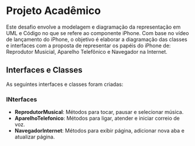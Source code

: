 # Projeto Acadêmico 
Este desafio envolve a modelagem e diagramação da representação em UML e Código no que se refere ao componente iPhone. Com base no vídeo de lançamento do iPhone, o objetivo é elaborar a diagramação das classes e interfaces com a proposta de representar os papéis do iPhone de: Reprodutor Musicial, Aparelho Telefônico e Navegador na Internet.

## Interfaces e Classes
As seguintes interfaces e classes foram criadas:

### INterfaces
- **ReprodutorMusical**: Métodos para tocar, pausar e selecionar música.
- **AparelhoTelefonico**: Métodos para ligar, atender e iniciar correio de voz.
- **NavegadorInternet**: Métodos para exibir página, adicionar nova aba e atualizar página.
